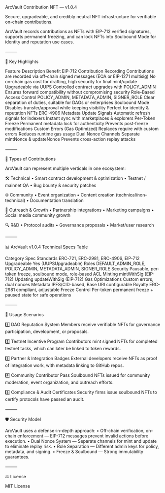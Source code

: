 ArcVault Contribution NFT — v1.0.4

Secure, upgradeable, and credibly neutral NFT infrastructure for verifiable on-chain contributions.

ArcVault records contributions as NFTs with EIP-712 verified signatures, supports permanent freezing, and can lock NFTs into Soulbound Mode for identity and reputation use cases.

⸻

🚀 Key Highlights

Feature	Description	Benefit
EIP-712 Contribution Recording	Contributions are recorded via off-chain signed messages (EOA or EIP-1271 multisig)	No on-chain gas cost for drafting, high security for final mint/update
Upgradeable via UUPS	Controlled contract upgrades with POLICY_ADMIN	Ensures forward compatibility without compromising security
Role-Based Access Control	POLICY_ADMIN, METADATA_ADMIN, SIGNER_ROLE	Clear separation of duties, suitable for DAOs or enterprises
Soulbound Mode	Disables transfer/approval while keeping visibility	Perfect for identity & reputation NFTs
ERC-4906 Metadata Update Signals	Automatic refresh signals for indexers	Instant sync with marketplaces & explorers
Per-Token Freeze	Permanent metadata lock for authenticity	Prevents post-freeze modifications
Custom Errors (Gas Optimized)	Replaces require with custom errors	Reduces runtime gas usage
Dual Nonce Channels	Separate mintNonce & updateNonce	Prevents cross-action replay attacks


⸻

📌 Types of Contributions

ArcVault can represent multiple verticals in one ecosystem:

🛠 Technical
	•	Smart contract development & optimization
	•	Testnet / mainnet QA
	•	Bug bounty & security patches

🌐 Community
	•	Event organization
	•	Content creation (technical/non-technical)
	•	Documentation translation

📢 Outreach & Growth
	•	Partnership integrations
	•	Marketing campaigns
	•	Social media community growth

🔍 R&D
	•	Protocol audits
	•	Governance proposals
	•	Market/user research

⸻

📊 ArcVault v1.0.4 Technical Specs Table

Category	Spec
Standards	ERC-721, ERC-2981, ERC-4906, EIP-712
Upgradeable	Yes (UUPSUpgradeable)
Roles	DEFAULT_ADMIN_ROLE, POLICY_ADMIN, METADATA_ADMIN, SIGNER_ROLE
Security	Pausable, per-token freeze, soulbound mode, role-based ACL
Minting	mintWithSig (EIP-712)
Updating	updateWithSig (EIP-712)
Gas Optimizations	Custom errors, dual nonces
Metadata	IPFS/CID-based, Base URI configurable
Royalty	ERC-2981 compliant, adjustable
Freeze Control	Per-token permanent freeze + paused state for safe operations


⸻

🎯 Usage Scenarios

1️⃣ DAO Reputation System
Members receive verifiable NFTs for governance participation, development, or proposals.

2️⃣ Testnet Incentive Program
Contributors mint signed NFTs for completed testnet tasks, which can later be linked to token rewards.

3️⃣ Partner & Integration Badges
External developers receive NFTs as proof of integration work, with metadata linking to GitHub repos.

4️⃣ Community Contributor Pass
Soulbound NFTs issued for community moderation, event organization, and outreach efforts.

5️⃣ Compliance & Audit Certificates
Security firms issue soulbound NFTs to certify protocols have passed an audit.

⸻

🛡️ Security Model

ArcVault uses a defense-in-depth approach:
	•	Off-chain verification, on-chain enforcement — EIP-712 messages prevent invalid actions before execution.
	•	Dual Nonce System — Separate channels for mint and update to eliminate replay risk.
	•	Role Separation — Different admin keys for policy, metadata, and signing.
	•	Freeze & Soulbound — Strong immutability guarantees.

⸻

⚖️ License

MIT License
